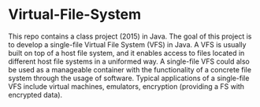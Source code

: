 # Virtual-File-System

This repo contains a class project (2015) in Java. The goal of this project is to develop a single-file Virtual File System (VFS) in Java. A VFS is usually built on top of a host file system, and it enables access to files located in different host file systems in a uniformed way. A single-file VFS could also be used as a manageable container with the functionality of a concrete file system through the usage of software. Typical applications of a single-file VFS include virtual machines, emulators, encryption (providing a FS with encrypted data).
